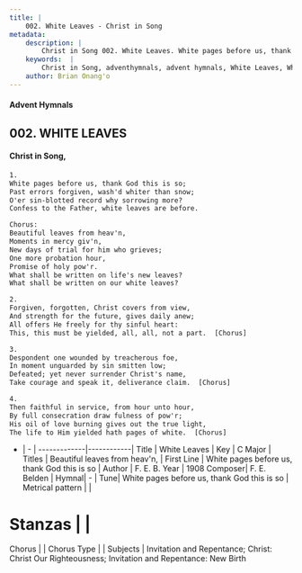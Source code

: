 ```yaml
---
title: |
    002. White Leaves - Christ in Song
metadata:
    description: |
        Christ in Song 002. White Leaves. White pages before us, thank God this is so; Past errors forgiven, wash'd whiter than snow; O'er sin-blotted record why sorrowing more? Confess to the Father, white leaves are before. Chorus: Beautiful leaves from heav'n, Moments in mercy giv'n, New days of trial for him who grieves; One more probation hour, Promise of holy pow'r. What shall be written on life's new leaves? What shall be written on our white leaves?
    keywords:  |
        Christ in Song, adventhymnals, advent hymnals, White Leaves, White pages before us, thank God this is so. Beautiful leaves from heav'n,
    author: Brian Onang'o
---
```


#### Advent Hymnals
## 002. WHITE LEAVES
####  Christ in Song,

```txt
1.
White pages before us, thank God this is so;
Past errors forgiven, wash'd whiter than snow;
O'er sin-blotted record why sorrowing more?
Confess to the Father, white leaves are before.

Chorus:
Beautiful leaves from heav'n,
Moments in mercy giv'n,
New days of trial for him who grieves;
One more probation hour,
Promise of holy pow'r.
What shall be written on life's new leaves?
What shall be written on our white leaves?

2.
Forgiven, forgotten, Christ covers from view,
And strength for the future, gives daily anew;
All offers He freely for thy sinful heart:
This, this must be yielded, all, all, not a part.  [Chorus]

3.
Despondent one wounded by treacherous foe,
In moment unguarded by sin smitten low;
Defeated; yet never surrender Christ's name,
Take courage and speak it, deliverance claim.  [Chorus]

4.
Then faithful in service, from hour unto hour,
By full consecration draw fulness of pow'r;
His oil of love burning gives out the true light,
The life to Him yielded hath pages of white.  [Chorus]


```

- |   -  |
-------------|------------|
Title | White Leaves |
Key | C Major |
Titles | Beautiful leaves from heav'n, |
First Line | White pages before us, thank God this is so |
Author | F. E. B.
Year | 1908
Composer| F. E. Belden |
Hymnal|  - |
Tune| White pages before us, thank God this is so |
Metrical pattern | |
# Stanzas |  |
Chorus |  |
Chorus Type |  |
Subjects | Invitation and Repentance; Christ: Christ Our Righteousness; Invitation and Repentance: New Birth<span id='more_topics' style='display:none'>; Special Occasions: New Year; Special Selections: Choir or Quartet |
Texts | Psalm 42:5 |
Print Texts | 
Scripture Song |  |
    
